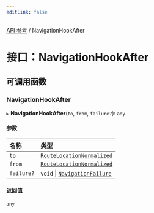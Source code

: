 ```yaml
---
editLink: false
---
```


[API 参考](../index.md) / NavigationHookAfter

# 接口：NavigationHookAfter 

## 可调用函数 

### NavigationHookAfter 

▸ **NavigationHookAfter**(`to`, `from`, `failure?`): `any`

#### 参数 

| 名称 | 类型 |
| :------ | :------ |
| `to` | [`RouteLocationNormalized`](RouteLocationNormalized.md) |
| `from` | [`RouteLocationNormalized`](RouteLocationNormalized.md) |
| `failure?` | `void` \| [`NavigationFailure`](NavigationFailure.md) |

#### 返回值 

`any`
